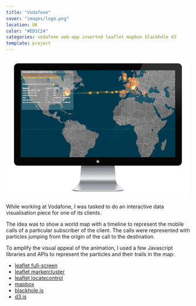 ```yaml
---
title: "Vodafone"
cover: "images/logo.png"
location: UK
color: "#ED1C24"
categories: vodafone web-app inverted leaflet mapbox blackhole d3
template: project
---
```


![](./images/1.jpg)

While working at Vodafone, I was tasked to do an interactive data visualisation piece for one of its clients.

The idea was to show a world map with a timeline to represent the mobile calls of a particular subscriber of the client. The calls were represented with particles jumping from the origin of the call to the destination.

To amplify the visual appeal of the animation, I used a few Javascript libraries and APIs to represent the particles and their trails in the map:

- [leaflet full-screen](https://github.com/Leaflet/Leaflet.fullscreen)
- [leaflet markercluster](https://github.com/Leaflet/Leaflet.markercluster)
- [leaflet locatecontrol](https://github.com/domoritz/leaflet-locatecontrol)
- [mapbox](https://docs.mapbox.com/mapbox.js/api/v3.1.1/)
- [blackhole.js](https://github.com/artzub/blackhole.js)
- [d3.js](https://d3js.org/)
